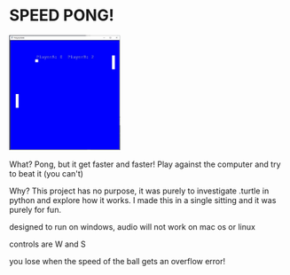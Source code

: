 # SPEED PONG!


<img src="speed pong.JPG" width="200" >


What?
Pong, but it get faster and faster!
Play against the computer and try to beat it (you can't)

Why?
This project has no purpose, it was purely to investigate .turtle in python and explore how it works.
I made this in a single sitting and it was purely for fun.


designed to run on windows, audio will not work on mac os or linux 

controls are W and S

you lose when the speed of the ball gets an overflow error!



